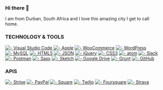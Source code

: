 ### Hi there 👋

I am from Durban, South Africa and I love this amazing city I get to call home.

### TECHNOLOGY & TOOLS 
[![  - Visual Studio Code](https://img.shields.io/badge/_-Visual_Studio_Code-013243?logo=Visual+Studio+Code&logoColor=white) ![  - Apple](https://img.shields.io/badge/_-Apple-013243?logo=Apple&logoColor=white)](https://github.com/robindevitt/)
 [![  - WooCommerce](https://img.shields.io/badge/_-WooCommerce-013243?logo=woo&logoColor=white)](https://github.com/robindevitt/) [![  - WordPress](https://img.shields.io/badge/_-WordPress-013243?logo=WordPress&logoColor=white)](https://github.com/robindevitt/) [![  - MySQL](https://img.shields.io/badge/_-MySQL-013243?logo=MySQL&logoColor=white)](https://github.com/robindevitt/) [![  - HTML5](https://img.shields.io/badge/_-HTML5-013243?logo=HTML5&logoColor=white)](https://github.com/robindevitt/)
[![  - JSON](https://img.shields.io/badge/_-JSON-013243?logo=JSON&logoColor=white)](https://github.com/robindevitt/) [![  - jQuery](https://img.shields.io/badge/_-jQuery-013243?logo=jQuery&logoColor=white)](https://github.com/robindevitt/) [![  - CSS3](https://img.shields.io/badge/_-CSS3-013243?logo=CSS3&logoColor=white)](https://github.com/robindevitt/) [![  - atom](https://img.shields.io/badge/_-atom-013243?logo=atom&logoColor=white)](https://github.com/robindevitt/) [![  - Slack](https://img.shields.io/badge/_-Slack-013243?logo=Slack&logoColor=white)](https://github.com/robindevitt/) [![  - Postman](https://img.shields.io/badge/_-Postman-013243?logo=Postman&logoColor=white)](https://github.com/robindevitt/) [![  - Sass](https://img.shields.io/badge/_-Sass-013243?logo=Sass&logoColor=white)](https://github.com/robindevitt/) [![  - Sketch](https://img.shields.io/badge/_-Sketch-013243?logo=Sketch&logoColor=white)](https://github.com/robindevitt/) [![  - Google Drive](https://img.shields.io/badge/_-Google_Drive-013243?logo=Google+Drive&logoColor=white)](https://github.com/robindevitt/) [![  - Grunt](https://img.shields.io/badge/_-Grunt-013243?logo=Grunt&logoColor=white)](https://github.com/robindevitt/) [![  - GitHub](https://img.shields.io/badge/_-GitHub-013243?logo=GitHub&logoColor=white)](https://github.com/robindevitt/)





### APIS
[![  - Stripe](https://img.shields.io/badge/_-Stripe-013243?logo=Stripe&logoColor=white)](https://github.com/robindevitt/) [![  - PayPal](https://img.shields.io/badge/_-PayPal-013243?logo=PayPal&logoColor=white)](https://github.com/robindevitt/) [![  - Square](https://img.shields.io/badge/_-Square-013243?logo=Square&logoColor=white)](https://github.com/robindevitt/) [![  - Twilio](https://img.shields.io/badge/_-Twilio-013243?logo=Twilio&logoColor=white)](https://github.com/robindevitt/) [![  - Foursquare](https://img.shields.io/badge/_-Foursquare-013243?logo=Foursquare&logoColor=white)](https://github.com/robindevitt/) [![  - Strava](https://img.shields.io/badge/_-Strava-013243?logo=Strava&logoColor=white)](https://github.com/robindevitt/)



<!--
**robindevitt/robindevitt** is a ✨ _special_ ✨ repository because its `README.md` (this file) appears on your GitHub profile.

Here are some ideas to get you started:

- 🔭 I’m currently working on ...
- 🌱 I’m currently learning ...
- 👯 I’m looking to collaborate on ...
- 🤔 I’m looking for help with ...
- 💬 Ask me about ...
- 📫 How to reach me: ...
- 😄 Pronouns: ...
- ⚡ Fun fact: ...
-->
